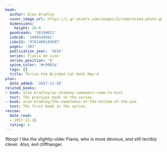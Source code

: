 ```yaml
---
book:
  author: Alan Bradley
  cover_image_url: https://i.gr-assets.com/images/S/compressed.photo.goodreads.com/books/1472540479l/26194013._SX98_.jpg
  dimensions:
    height: 20.0
  goodreads: '26194013'
  isbn10: '1409149501'
  isbn13: '9781409149507'
  pages: '307'
  publication_year: '2016'
  series: Flavia de Luce
  series_position: '8'
  spine_color: '#c9902a'
  tags: []
  title: Thrice the Brinded Cat Hath Mew'd
plan:
  date_added: '2017-11-28'
related_books:
- book: alan-bradley/as-chimney-sweepers-come-to-dust
  text: The previous book in the series.
- book: alan-bradley/the-sweetness-at-the-bottom-of-the-pie
  text: The first book in the series.
review:
  date_read:
  - 2017-11-28
  rating: 4
---
```


Woop! I like the slightly-older Flavia, who is more devious, and still terribly clever. Also, evil cliffhanger.
